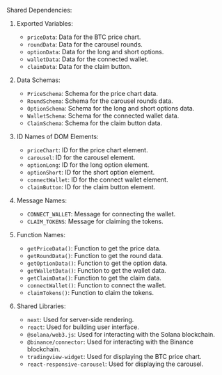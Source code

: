 Shared Dependencies:

1. Exported Variables:
   - `priceData`: Data for the BTC price chart.
   - `roundData`: Data for the carousel rounds.
   - `optionData`: Data for the long and short options.
   - `walletData`: Data for the connected wallet.
   - `claimData`: Data for the claim button.

2. Data Schemas:
   - `PriceSchema`: Schema for the price chart data.
   - `RoundSchema`: Schema for the carousel rounds data.
   - `OptionSchema`: Schema for the long and short options data.
   - `WalletSchema`: Schema for the connected wallet data.
   - `ClaimSchema`: Schema for the claim button data.

3. ID Names of DOM Elements:
   - `priceChart`: ID for the price chart element.
   - `carousel`: ID for the carousel element.
   - `optionLong`: ID for the long option element.
   - `optionShort`: ID for the short option element.
   - `connectWallet`: ID for the connect wallet element.
   - `claimButton`: ID for the claim button element.

4. Message Names:
   - `CONNECT_WALLET`: Message for connecting the wallet.
   - `CLAIM_TOKENS`: Message for claiming the tokens.

5. Function Names:
   - `getPriceData()`: Function to get the price data.
   - `getRoundData()`: Function to get the round data.
   - `getOptionData()`: Function to get the option data.
   - `getWalletData()`: Function to get the wallet data.
   - `getClaimData()`: Function to get the claim data.
   - `connectWallet()`: Function to connect the wallet.
   - `claimTokens()`: Function to claim the tokens.

6. Shared Libraries:
   - `next`: Used for server-side rendering.
   - `react`: Used for building user interface.
   - `@solana/web3.js`: Used for interacting with the Solana blockchain.
   - `@binance/connector`: Used for interacting with the Binance blockchain.
   - `tradingview-widget`: Used for displaying the BTC price chart.
   - `react-responsive-carousel`: Used for displaying the carousel.